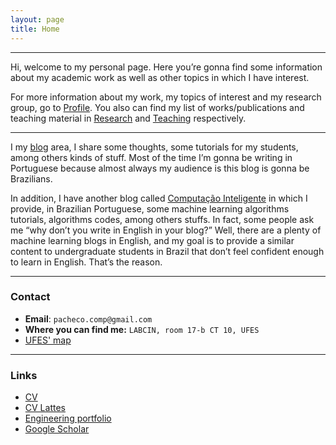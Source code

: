 ```yaml
---
layout: page
title: Home
---
```

___
Hi, welcome to my personal page. 
Here you’re gonna find some information about my academic work as well as other topics in which I have interest.

For more information about my work, my topics of interest and my research group, go to [Profile](profile). You also can find my list of works/publications and teaching material in [Research](research) and [Teaching](teaching) respectively.

___
I my [blog](blog) area, I share some thoughts, some tutorials for my students, among others kinds of stuff. Most of the time I’m gonna be writing in Portuguese because almost always my audience is this blog is gonna be Brazilians.

In addition, I have another blog called [Computação Inteligente](http://computacaointeligente.com.br) in which I provide, in Brazilian Portuguese, some machine learning algorithms tutorials, algorithms codes, among others stuffs. In fact, some people ask me “why don’t you write in English in your blog?” Well, there are a plenty of machine learning blogs in English, and my goal is to provide a similar content to undergraduate students in Brazil that don’t feel confident enough to learn in English. That’s the reason.

___

### Contact
+ **Email**: `pacheco.comp@gmail.com`
+ **Where you can find me:** `LABCIN, room 17-b CT 10, UFES`
+ [UFES' map](https://www.google.com/maps/d/u/0/viewer?ll=-20.277576%2C-40.302658&spn=0.016102%2C0.042872&hl=en&msa=0&z=16&source=embed&ie=UTF8&mid=1bceB-PnlVIgdZnTuy1KrpZ2-KPY)

___

### Links
+ [CV](assets/files/andre-pacheco-cv.pdf)
+ [CV Lattes](http://lattes.cnpq.br/8898143425329967)
+ [Engineering portfolio](assets/files/andre-pacheco-portfolio.pdf)
+ [Google Scholar](https://scholar.google.com/citations?user=OVhpuAgAAAAJ&hl=en)

